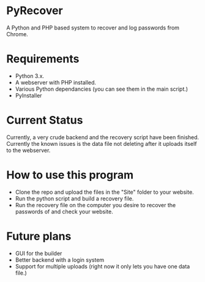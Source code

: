 # PyRecover
A Python and PHP based system to recover and log passwords from Chrome.

# Requirements
- Python 3.x.
- A webserver with PHP installed.
- Various Python dependancies (you can see them in the main script.)
- PyInstaller

# Current Status
Currently, a very crude backend and the recovery script have been finished. Currently the known issues is the data file not deleting after it uploads itself to the webserver.

# How to use this program
- Clone the repo and upload the files in the "Site" folder to your website.
- Run the python script and build a recovery file.
- Run the recovery file on the computer you desire to recover the passwords of and check your website.

# Future plans
- GUI for the builder
- Better backend with a login system
- Support for multiple uploads (right now it only lets you have one data file.)
